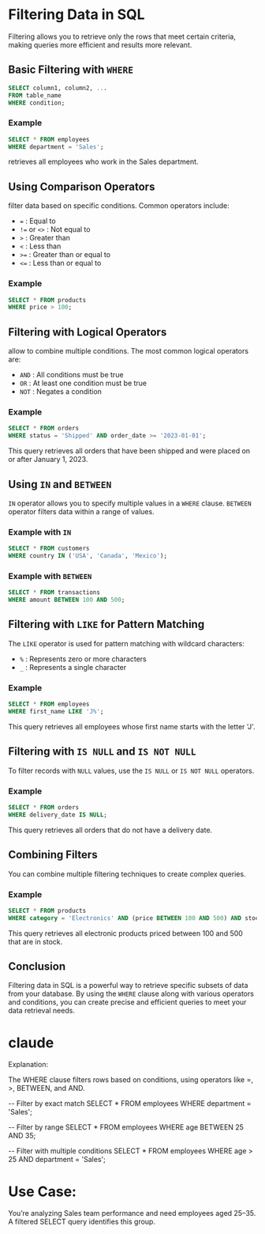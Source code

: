 # Filtering Data in SQL
Filtering allows you to retrieve only the rows that meet certain criteria, making  queries more efficient and results more relevant.

## Basic Filtering with `WHERE`

```sql
SELECT column1, column2, ...
FROM table_name
WHERE condition;
```

### Example

```sql
SELECT * FROM employees
WHERE department = 'Sales'; 
```
retrieves all employees who work in the Sales department.


## Using Comparison Operators

filter data based on specific conditions. Common operators include:

- `=` : Equal to
- `!=` or `<>` : Not equal to
- `>` : Greater than
- `<` : Less than
- `>=` : Greater than or equal to
- `<=` : Less than or equal to

### Example

```sql
SELECT * FROM products
WHERE price > 100;
```


## Filtering with Logical Operators

allow to combine multiple conditions. The most common logical operators are:

- `AND` : All conditions must be true
- `OR` : At least one condition must be true
- `NOT` : Negates a condition

### Example

```sql
SELECT * FROM orders
WHERE status = 'Shipped' AND order_date >= '2023-01-01';
```

This query retrieves all orders that have been shipped and were placed on or after January 1, 2023.


## Using `IN` and `BETWEEN`

`IN` operator allows you to specify multiple values in a `WHERE` clause. 
`BETWEEN` operator filters data within a range of values.

### Example with `IN`

```sql
SELECT * FROM customers
WHERE country IN ('USA', 'Canada', 'Mexico');
```

### Example with `BETWEEN`

```sql
SELECT * FROM transactions
WHERE amount BETWEEN 100 AND 500;
```

## Filtering with `LIKE` for Pattern Matching

The `LIKE` operator is used for pattern matching with wildcard characters:

- `%` : Represents zero or more characters
- `_` : Represents a single character

### Example

```sql
SELECT * FROM employees
WHERE first_name LIKE 'J%';
```
This query retrieves all employees whose first name starts with the letter 'J'.


## Filtering with `IS NULL` and `IS NOT NULL`

To filter records with `NULL` values, use the `IS NULL` or `IS NOT NULL` operators.

### Example

```sql
SELECT * FROM orders
WHERE delivery_date IS NULL;
```

This query retrieves all orders that do not have a delivery date.

## Combining Filters

You can combine multiple filtering techniques to create complex queries.

### Example

```sql
SELECT * FROM products
WHERE category = 'Electronics' AND (price BETWEEN 100 AND 500) AND stock > 0;
```

This query retrieves all electronic products priced between 100 and 500 that are in stock.

## Conclusion

Filtering data in SQL is a powerful way to retrieve specific subsets of data from your database. By using the `WHERE` clause along with various operators and conditions, you can create precise and efficient queries to meet your data retrieval needs.


# claude 
Explanation:

The WHERE clause filters rows based on conditions, using operators like =, >, BETWEEN, and AND.

-- Filter by exact match
SELECT * FROM employees WHERE department = 'Sales';

-- Filter by range
SELECT * FROM employees WHERE age BETWEEN 25 AND 35;

-- Filter with multiple conditions
SELECT * FROM employees WHERE age > 25 AND department = 'Sales';


# Use Case:

You’re analyzing Sales team performance and need employees aged 25–35. A filtered SELECT query identifies this group.